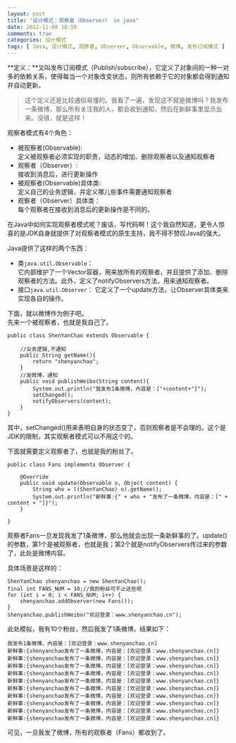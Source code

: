 ```yaml
---
layout: post
title: "设计模式：观察者（Observer） in java"
date: 2012-11-08 18:50
comments: true
categories: 设计模式
tags: [ Java, 设计模式, 观察者, Observer, Observable, 微博, 发布订阅模式 ]
---
```

**定义：**又叫发布订阅模式（Publish/subscribe），它定义了对象间的一种一对多的依赖关系，使得每当一个对象改变状态，则所有依赖于它的对象都会得到通知并自动更新。  
>这个定义还是比较通俗易懂的。我看了一遍，发现这不就是微博吗？我发布一条微博，那么所有关注我的人，都会收到通知，然后在新鲜事里显示出来。没错，就是这样！
	
观察者模式有4个角色：  

* 被观察者(Observable):  
定义被观察者必须实现的职责，动态的增加、删除观察者以及通知观察者   
* 观察者（Observer）:   
接收到消息后，进行更新操作
* 被观察者(Observable)具体类:  
定义自己的业务逻辑，并定义哪儿些事件需要通知观察者   
* 观察者（Observer）具体类：     
每个观察者在接收到消息后的更新操作是不同的。
 

<!--more-->
在Java中如何实现观察者模式呢？废话，写代码啊！这个我自然知道，更令人惊喜的是JDK自身就提供了对观察者模式的原生支持，我不得不赞叹Java的强大。  

Java提供了这样的两个东西：  
	
* 类`java.util.Observable`：  
它内部维护了一个Vector容器，用来放所有的观察者，并且提供了添加、删除观察者的方法。此外，定义了notifyObservers方法，用来通知观察者。  
* 接口`java.util.Observer`：
它定义了一个update方法，让Observer具体类来实现各自的操作。

下面，就以微博作为例子吧。  
先来一个被观察者，也就是我自己了。

	public class ShenYanChao extends Observable {

		//业务逻辑,不通知
		public String getName(){
			return "shenyanchao";
		}
		//发微博，通知
		public void publishWeibo(String content){
			System.out.println("我发布1条微博，內容是：["+content+"]");
			setChanged();
			notifyObservers(content);
		}
	}
其中，setChanged()用来表明自身的状态变了，否则观察者是不会理的。这个是JDK的限制，其实观察者模式可以不用这个的。  

下面就需要定义观察者了，也就是我的粉丝了。

	public class Fans implements Observer {

		@Override
		public void update(Observable o, Object content) {
			String who = ((ShenYanChao) o).getName();
			System.out.println("新鲜事:{" + who + "发布了一条微博，内容是：[" + content + "]}");
		}

	}
观察者Fans一旦发现我发了1条微博，那么他就会出现一条新鲜事的了。update()的参数，第1个是被观察者，也就是我；第2个就是notifyObservers传过来的参数了，此处是微博内容。

具体场景是这样的：

	ShenYanChao shenyanchao = new ShenYanChao();
	final int FANS_NUM = 10;//我的粉丝可不止这些呢
	for (int i = 0; i < FANS_NUM; i++) {
		shenyanchao.addObserver(new Fans());
	}
	shenyanchao.publishWeibo("欢迎登录：www.shenyanchao.cn");

此处模拟，我有10个粉丝，然后我发了1条微博。结果如下：  

	我发布1条微博，內容是：[欢迎登录：www.shenyanchao.cn]
	新鲜事:{shenyanchao发布了一条微博，内容是：[欢迎登录：www.shenyanchao.cn]}
	新鲜事:{shenyanchao发布了一条微博，内容是：[欢迎登录：www.shenyanchao.cn]}
	新鲜事:{shenyanchao发布了一条微博，内容是：[欢迎登录：www.shenyanchao.cn]}
	新鲜事:{shenyanchao发布了一条微博，内容是：[欢迎登录：www.shenyanchao.cn]}
	新鲜事:{shenyanchao发布了一条微博，内容是：[欢迎登录：www.shenyanchao.cn]}
	新鲜事:{shenyanchao发布了一条微博，内容是：[欢迎登录：www.shenyanchao.cn]}
	新鲜事:{shenyanchao发布了一条微博，内容是：[欢迎登录：www.shenyanchao.cn]}
	新鲜事:{shenyanchao发布了一条微博，内容是：[欢迎登录：www.shenyanchao.cn]}
	新鲜事:{shenyanchao发布了一条微博，内容是：[欢迎登录：www.shenyanchao.cn]}
	新鲜事:{shenyanchao发布了一条微博，内容是：[欢迎登录：www.shenyanchao.cn]}
可见，一旦我发了微博，所有的观察者（Fans）都收到了。

